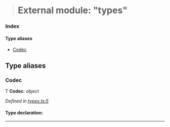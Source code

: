 > # External module: "types"

### Index

#### Type aliases

* [Codec](_types_.md#codec)

## Type aliases

###  Codec

Ƭ **Codec**: *object*

*Defined in [types.ts:5](url)*

#### Type declaration:

___